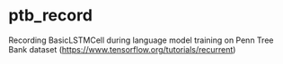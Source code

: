 # ptb_record
Recording BasicLSTMCell during language model training on Penn Tree Bank dataset (https://www.tensorflow.org/tutorials/recurrent)
